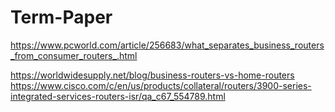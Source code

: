 # Term-Paper
https://www.pcworld.com/article/256683/what_separates_business_routers_from_consumer_routers_.html

https://worldwidesupply.net/blog/business-routers-vs-home-routers
https://www.cisco.com/c/en/us/products/collateral/routers/3900-series-integrated-services-routers-isr/qa_c67_554789.html
